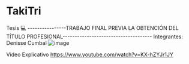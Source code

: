 # TakiTri

Tesis 💻
----------------TRABAJO FINAL PREVIA LA OBTENCIÓN DEL TÍTULO PROFESIONAL-------------------------------------
Integrantes: 
Denisse Cumbal
![image](https://user-images.githubusercontent.com/65981417/184259333-41c21f1f-7e18-4057-bb9b-eaa6e6f0ded1.png)


 
Video Explicativo
https://www.youtube.com/watch?v=KX-hZYJr1JY
